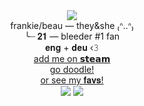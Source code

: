 <div align="center"> <img src=https://64.media.tumblr.com/831793f1e1c3dec2de96382472cd9f63/85ffa3ea44a449a2-74/s250x400/10fb30076de98ce1c7e84f4a543a090e9b5dbddb.gifv>
</div> <div align="center"> frankie/beau — they&she ₍ᐢ..ᐢ₎ </div>
</div> <div align="center"> ╰┈ 𝟐𝟏 — bleeder #1 fan
</div> <div align="center"> 𝐞𝐧𝐠 + 𝐝𝐞𝐮 ‹𝟹
<div align="center">
     <a href="https://steamcommunity.com/id/loveliestlamb/"> add me on 𝘀𝘁𝗲𝗮𝗺 </a>
</div>
<div align="center">
     <a href="https://troopereds.straw.page/">go doodle!</a>
</div>
<div align="center">
     <a href="https://letterboxd.com/hannibeaul//">or see my 𝐟𝐚𝐯𝐬!</a>
</div>
<div align="center"> <img src=https://64.media.tumblr.com/70d79e9654883ffd5bc1b140b6575698/85ffa3ea44a449a2-ce/s100x200/60ec76432542e3c016f46b00028978c517f4a53f.pnj> <img src=https://64.media.tumblr.com/40fee97c5ddc08311590409cd6fef4f8/85ffa3ea44a449a2-7e/s100x200/3f2e7cc09703299967fa501727898767e85f71cf.pnj>
</div>

